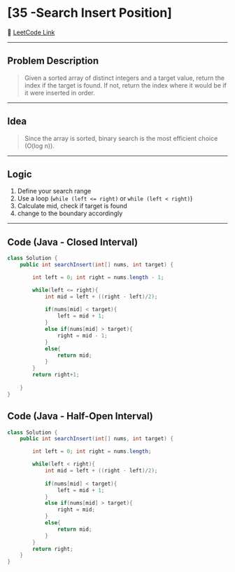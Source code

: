 # [35 -Search Insert Position]

🔗 [LeetCode Link](https://leetcode.com/problems/search-insert-position/)

---

## Problem Description

>Given a sorted array of distinct integers and a target value, return the index if the target is found. If not, return the index where it would be if it were inserted in order.


---

## Idea

> Since the array is sorted, binary search is the most efficient choice (O(log n)).

---

## Logic

1. Define your search range
2. Use a loop (`while (left <= right)` or `while (left < right)`)
3. Calculate mid, check if target is found
4. change to the boundary accordingly



---

## Code (Java - Closed Interval)

```java
class Solution {
    public int searchInsert(int[] nums, int target) {

        int left = 0; int right = nums.length - 1;

        while(left <= right){
            int mid = left + ((right - left)/2);
            
            if(nums[mid] < target){
                left = mid + 1;
            }
            else if(nums[mid] > target){
                right = mid - 1;
            }
            else{
                return mid;
            }
        }
        return right+1;
        
    }
}


```

## Code (Java - Half-Open Interval)

```java
class Solution {
    public int searchInsert(int[] nums, int target) {

        int left = 0; int right = nums.length;

        while(left < right){
            int mid = left + ((right - left)/2);
            
            if(nums[mid] < target){
                left = mid + 1;
            }
            else if(nums[mid] > target){
                right = mid;
            }
            else{
                return mid;
            }
        }
        return right;
    }
}
```